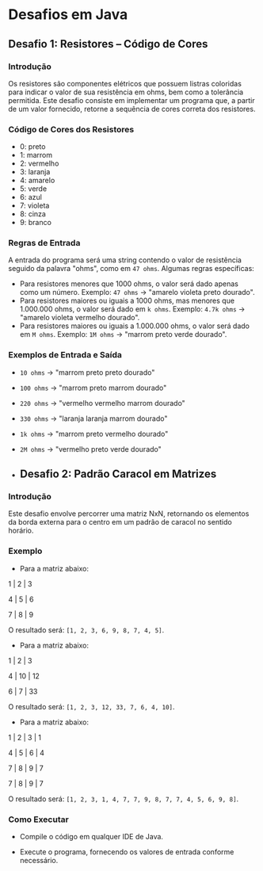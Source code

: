 # Desafios em Java

## Desafio 1: Resistores – Código de Cores

### Introdução
Os resistores são componentes elétricos que possuem listras coloridas para indicar o valor de sua resistência em ohms, bem como a tolerância permitida. Este desafio consiste em implementar um programa que, a partir de um valor fornecido, retorne a sequência de cores correta dos resistores.

### Código de Cores dos Resistores
- 0: preto
- 1: marrom
- 2: vermelho
- 3: laranja
- 4: amarelo
- 5: verde
- 6: azul
- 7: violeta
- 8: cinza
- 9: branco

### Regras de Entrada
A entrada do programa será uma string contendo o valor de resistência seguido da palavra "ohms", como em `47 ohms`. Algumas regras específicas:
- Para resistores menores que 1000 ohms, o valor será dado apenas como um número. Exemplo: `47 ohms` -> "amarelo violeta preto dourado".
- Para resistores maiores ou iguais a 1000 ohms, mas menores que 1.000.000 ohms, o valor será dado em `k ohms`. Exemplo: `4.7k ohms` -> "amarelo violeta vermelho dourado".
- Para resistores maiores ou iguais a 1.000.000 ohms, o valor será dado em `M ohms`. Exemplo: `1M ohms` -> "marrom preto verde dourado".

### Exemplos de Entrada e Saída
- `10 ohms` -> "marrom preto preto dourado"
- `100 ohms` -> "marrom preto marrom dourado"
- `220 ohms` -> "vermelho vermelho marrom dourado"
- `330 ohms` -> "laranja laranja marrom dourado"
- `1k ohms` -> "marrom preto vermelho dourado"
- `2M ohms` -> "vermelho preto verde dourado"

- ## Desafio 2: Padrão Caracol em Matrizes

### Introdução
Este desafio envolve percorrer uma matriz NxN, retornando os elementos da borda externa para o centro em um padrão de caracol no sentido horário.

### Exemplo

- Para a matriz abaixo:

1 | 2 | 3 

4 | 5 | 6

7 | 8 | 9

O resultado será: `[1, 2, 3, 6, 9, 8, 7, 4, 5]`.

- Para a matriz abaixo:

1 | 2 | 3 

4 | 10 | 12

6 | 7 | 33

O resultado será: `[1, 2, 3, 12, 33, 7, 6, 4, 10]`.

- Para a matriz abaixo:

1 | 2 | 3 | 1

4 | 5 | 6 | 4

7 | 8 | 9 | 7

7 | 8 | 9 | 7

O resultado será: `[1, 2, 3, 1, 4, 7, 7, 9, 8, 7, 7, 4, 5, 6, 9, 8]`.


### Como Executar

- Compile o código em qualquer IDE de Java.

- Execute o programa, fornecendo os valores de entrada conforme necessário.




